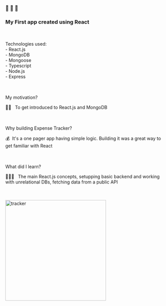 <h3>🥁 🥁 🥁<h3>
<h3>My First app created using React</h3><br />
<br />
Technologies used: <br />
- React.js<br />
- MongoDB<br />
- Mongoose<br />
- Typescript<br />
- Node.js<br />
- Express<br />
<br />
<br />

My motivation?<br />

🤸🏻 &nbsp; To get introduced to React.js and MongoDB<br />
<br />
<br />

Why building Expense Tracker?<br />

💰 &nbsp;It's a one pager app having simple logic. Building it was a great way to get familiar with React<br />
<br />
<br />

What did I learn?<br />

🏄🏼‍♂️ &nbsp; The main React.js concepts, setupping basic backend and working with unrelational DBs, fetching data from a public API<br />
<br />
<br />


<img width="314" alt="tracker" src="https://user-images.githubusercontent.com/13553576/153461092-00f4cee0-c351-43bd-a31f-d2d5eb2d6eab.png">

